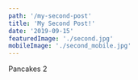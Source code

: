 ```yaml
---
path: '/my-second-post'
title: 'My Second Post!'
date: '2019-09-15'
featuredImage: './second.jpg'
mobileImage: './second_mobile.jpg'
---
```


Pancakes 2
